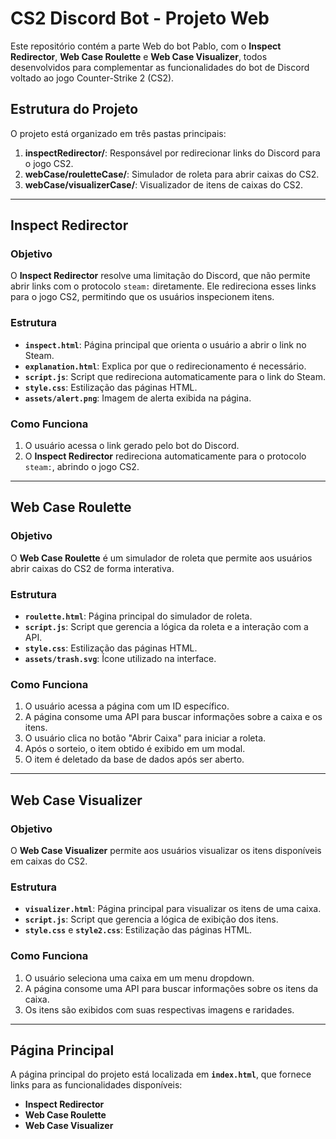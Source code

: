 # CS2 Discord Bot - Projeto Web

Este repositório contém a parte Web do bot Pablo, com o **Inspect Redirector**, **Web Case Roulette** e **Web Case Visualizer**, todos desenvolvidos para complementar as funcionalidades do bot de Discord voltado ao jogo Counter-Strike 2 (CS2).

## Estrutura do Projeto

O projeto está organizado em três pastas principais:

1. **inspectRedirector/**: Responsável por redirecionar links do Discord para o jogo CS2.
2. **webCase/rouletteCase/**: Simulador de roleta para abrir caixas do CS2.
3. **webCase/visualizerCase/**: Visualizador de itens de caixas do CS2.

---

## Inspect Redirector

### Objetivo
O **Inspect Redirector** resolve uma limitação do Discord, que não permite abrir links com o protocolo `steam:` diretamente. Ele redireciona esses links para o jogo CS2, permitindo que os usuários inspecionem itens.

### Estrutura
- **`inspect.html`**: Página principal que orienta o usuário a abrir o link no Steam.
- **`explanation.html`**: Explica por que o redirecionamento é necessário.
- **`script.js`**: Script que redireciona automaticamente para o link do Steam.
- **`style.css`**: Estilização das páginas HTML.
- **`assets/alert.png`**: Imagem de alerta exibida na página.

### Como Funciona
1. O usuário acessa o link gerado pelo bot do Discord.
2. O **Inspect Redirector** redireciona automaticamente para o protocolo `steam:`, abrindo o jogo CS2.

---

## Web Case Roulette

### Objetivo
O **Web Case Roulette** é um simulador de roleta que permite aos usuários abrir caixas do CS2 de forma interativa.

### Estrutura
- **`roulette.html`**: Página principal do simulador de roleta.
- **`script.js`**: Script que gerencia a lógica da roleta e a interação com a API.
- **`style.css`**: Estilização das páginas HTML.
- **`assets/trash.svg`**: Ícone utilizado na interface.

### Como Funciona
1. O usuário acessa a página com um ID específico.
2. A página consome uma API para buscar informações sobre a caixa e os itens.
3. O usuário clica no botão "Abrir Caixa" para iniciar a roleta.
4. Após o sorteio, o item obtido é exibido em um modal.
5. O item é deletado da base de dados após ser aberto.

---

## Web Case Visualizer

### Objetivo
O **Web Case Visualizer** permite aos usuários visualizar os itens disponíveis em caixas do CS2.

### Estrutura
- **`visualizer.html`**: Página principal para visualizar os itens de uma caixa.
- **`script.js`**: Script que gerencia a lógica de exibição dos itens.
- **`style.css`** e **`style2.css`**: Estilização das páginas HTML.

### Como Funciona
1. O usuário seleciona uma caixa em um menu dropdown.
2. A página consome uma API para buscar informações sobre os itens da caixa.
3. Os itens são exibidos com suas respectivas imagens e raridades.

---

## Página Principal

A página principal do projeto está localizada em **`index.html`**, que fornece links para as funcionalidades disponíveis:

- **Inspect Redirector**
- **Web Case Roulette**
- **Web Case Visualizer**